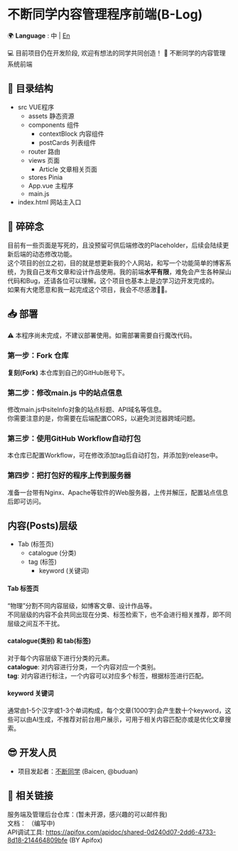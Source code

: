 # 不断同学内容管理程序前端(B-Log)
🌍 **Language** : 中 | [En](/README_en.md)  
  
💻 目前项目仍在开发阶段, 欢迎有想法的同学共同创造！ 
📃 不断同学的内容管理系统前端  

## 📁 目录结构
- src VUE程序
    - assets 静态资源
    - components 组件
        - contextBlock 内容组件
        - postCards 列表组件
    - router 路由
    - views 页面
        - Article 文章相关页面
    - stores Pinia
    - App.vue 主程序
    - main.js
- index.html 网站主入口

## 💬 碎碎念
目前有一些页面是写死的，且没预留可供后端修改的Placeholder，后续会陆续更新后端的动态修改功能。  
这个项目的创立之初，目的就是想更新我的个人网站，和写一个功能简单的博客系统，为我自己发布文章和设计作品使用。我的前端**水平有限**，难免会产生各种屎山代码和Bug，还请各位可以理解。这个项目也基本上是边学习边开发完成的。  
如果有大佬愿意和我一起完成这个项目，我会不尽感激🙏🏻。

## 📥 部署
⚠️ 本程序尚未完成，不建议部署使用。如需部署需要自行魔改代码。  
### 第一步：Fork 仓库
**复刻(Fork)** 本仓库到自己的GitHub账号下。  

### 第二步：修改main.js 中的站点信息
修改main.js中siteInfo对象的站点标题、API域名等信息。  
你需要注意的是，你需要在后端配置CORS，以避免浏览器跨域问题。  

### 第三步：使用GitHub Workflow自动打包
本仓库已配置Workflow，可在修改添加tag后自动打包，并添加到release中。

### 第四步：把打包好的程序上传到服务器
准备一台带有Nginx、Apache等软件的Web服务器，上传并解压，配置站点信息后即可访问。

## 内容(Posts)层级
- Tab (标签页)
    - catalogue (分类)
    - tag (标签)
        - keyword (关键词)

#### Tab 标签页
“物理”分割不同内容层级，如博客文章、设计作品等。  
不同层级的内容不会共同出现在分类、标签检索下，也不会进行相关推荐，即不同层级之间互不干扰。

#### catalogue(类别) 和 tab(标签)
对于每个内容层级下进行分类的元素。  
**catalogue**: 对内容进行分类，一个内容对应一个类别。  
**tag**: 对内容进行标注，一个内容可以对应多个标签，根据标签进行匹配。  

#### keyword 关键词
通常由1-5个汉字或1-3个单词构成，每个文章(1000字)会产生数十个keyword，这些可以由AI生成，不推荐对前台用户展示，可用于相关内容匹配亦或是优化文章搜索。  

## 😎 开发人员
- 项目发起者：[不断同学](https://github.com/buduan) (Baicen, @buduan)

## 🔗 相关链接
服务端及管理后台仓库：(暂未开源，感兴趣的可以邮件我)  
文档： （编写中)  
API调试工具: https://apifox.com/apidoc/shared-0d240d07-2dd6-4733-8d18-214464809bfe (BY Apifox)  

